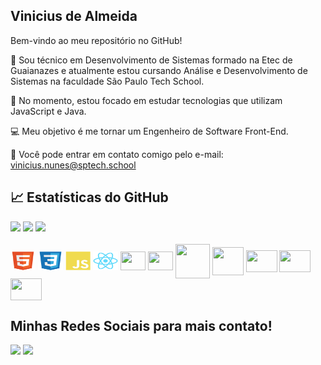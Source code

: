 ## Vinicius de Almeida

Bem-vindo ao meu repositório no GitHub!

🌱 Sou técnico em Desenvolvimento de Sistemas formado na Etec de Guaianazes e atualmente estou cursando Análise e Desenvolvimento de Sistemas na faculdade São Paulo Tech School.

👀 No momento, estou focado em estudar tecnologias que utilizam JavaScript e Java.

💻 Meu objetivo é me tornar um Engenheiro de Software Front-End.

📧 Você pode entrar em contato comigo pelo e-mail: vinicius.nunes@sptech.school

## &#x1f4c8; Estatísticas do GitHub

<div>
  <img height="112em" src="https://github-readme-streak-stats.herokuapp.com/?user=VinyProgramador&theme=vue-dark&hide_border=true">
  <img height="112em" src="https://github-readme-stats.vercel.app/api?username=VinyProgramador&theme=vue-dark&show_icons=true&hide_border=true&count_private=true">
  <img height="112em" src="https://github-readme-stats.vercel.app/api/top-langs/?username=VinyProgramador&theme=vue-dark&show_icons=true&hide_border=true&layout=compact">
</div>
  
<div style="display: inline_block"><br>
 <img align="center" height="30" width="40" src="https://raw.githubusercontent.com/devicons/devicon/master/icons/html5/html5-original.svg">
 <img align="center" height="30" width="40" src="https://raw.githubusercontent.com/devicons/devicon/master/icons/css3/css3-original.svg">
 <img align="center" height="30" width="40" src="https://raw.githubusercontent.com/devicons/devicon/master/icons/javascript/javascript-plain.svg">
 <img align="center" height="30" width="40" src="https://raw.githubusercontent.com/devicons/devicon/master/icons/react/react-original.svg">
 <img align="center" height="30" width="40" src="https://cdn.jsdelivr.net/gh/devicons/devicon/icons/flutter/flutter-original.svg" />
 <img align="center" height="30" width="40" src="https://cdn.jsdelivr.net/gh/devicons/devicon/icons/dart/dart-original.svg" />
 <img align="center" height="55" width="55" src="https://cdn.jsdelivr.net/gh/devicons/devicon/icons/nodejs/nodejs-original-wordmark.svg" />
 <img align="center" height="45" width="50" src="https://cdn.jsdelivr.net/gh/devicons/devicon/icons/java/java-original.svg" />
 <img align="center" height="35" width="50" src="https://cdn.jsdelivr.net/gh/devicons/devicon/icons/vuejs/vuejs-plain-wordmark.svg" />
 <img align="center" height="35" width="50" src="https://cdn.jsdelivr.net/gh/devicons/devicon/icons/firebase/firebase-plain.svg" />              
 <img align="center" height="35" width="50" src="https://cdn.jsdelivr.net/gh/devicons/devicon/icons/spring/spring-original-wordmark.svg" />
</div>  

## Minhas Redes Sociais para mais contato!

<div> 
 <a href="https://www.linkedin.com/in/vinicius-a-nunes-52144420b/" target="_blank"><img src="https://img.shields.io/badge/-LinkedIn-%230077B5?style=for-the-badge&logo=linkedin&logoColor=white" target="_blank"></a> 
 <a href=""></a>
 <a href="mailto:vinicius.nunes@sptech.school"><img src="https://img.shields.io/badge/-Gmail-%23333?style=for-the-badge&logo=gmail&logoColor=white" target="_blank"></a>
</div>
